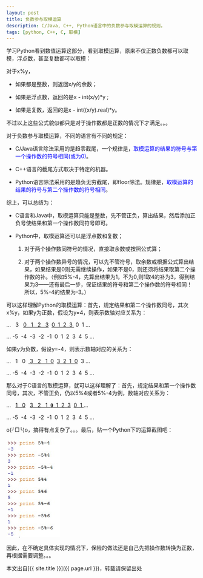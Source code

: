 ```yaml
---
layout: post
title: 负数参与取模运算
description: C/Java, C++, Python语言中的负数参与取模运算的规则。
tags: [python, C++, C, 取模]
---
```


学习Python看到数值运算这部分，看到取模运算，原来不仅正数负数都可以取模，浮点数，甚至复数都可以取模：

对于x%y，

* 如果都是整数，则返回x/y的余数；

* 如果是浮点数，返回的是x - int(x/y)*y ;

* 如果是复数，返回的是x - int((x/y).real)*y。

不过以上这些公式貌似都只是对于操作数都是正数的情况下才满足。。。

对于负数参与取模运算，不同的语言有不同的规定：
<!--more-->

+ C/Java语言除法采用的是趋零截尾，一个规律是，<span style="color:blue">取模运算的结果的符号与第一个操作数的符号相同(或为0)</span>。

+ C++语言的截尾方式取决于特定的机器。

+ Python语言除法采用的是趋负无穷截尾，即floor除法。规律是，<span style="color:blue">取模运算的结果的符号与第二个操作数的符号相同</span>。

综上，可以总结为：

* C语言和Java中，取模运算只能是整数，先不管正负，算出结果，然后添加正负号使结果和第一个操作数同符号即可。

* Python中，取模运算还可以是浮点数和复数；

    1. 对于两个操作数同符号的情况，直接取余数或按照公式算；
	
    2. 对于两个操作数异号的情况，可以先不管符号，取余数或根据公式算出结果，如果结果是0则无需继续操作，如果不是0，则还须将结果取第二个操作数的补。（例如5%-4，先算出结果为1，不为0,则1取4的补为3，得到结果为3——还有最后一步，保证结果的符号和第二个操作数的符号相同！所以，5%-4的结果为-3。）

可以这样理解Python的取模运算：首先，规定结果和第二个操作数同号，其次x%y，如果y为正数，假设为y=4，则表示数轴对应关系为：

<p>... &nbsp; 3 &nbsp; <span style="text-decoration: underline;">0 &nbsp; 1 &nbsp; 2 &nbsp; 3</span> &nbsp;<span style="text-decoration: underline;">0 &nbsp;1 &nbsp;2 &nbsp;3 </span>&nbsp;0 &nbsp;1 ...</p>
<p>... -5 &nbsp;-4 &nbsp;-3 &nbsp;-2 &nbsp;-1 &nbsp;0 &nbsp;1 &nbsp;2 &nbsp;3 &nbsp;4 &nbsp;5 ...</p>

如果y为负数，假设y=-4，则表示数轴对应的关系为：

<p>... &nbsp; 1 &nbsp; 0 &nbsp;<span style="text-decoration: underline;"> 3 &nbsp; 2 &nbsp; 1 &nbsp;0</span> &nbsp;<span style="text-decoration: underline;">3 &nbsp;2 &nbsp;1 &nbsp;0</span> &nbsp;3 ...</p>
<p>... -5 &nbsp;-4 &nbsp;-3 &nbsp;-2 &nbsp;-1 &nbsp;0 &nbsp;1 &nbsp;2 &nbsp;3 &nbsp;4 &nbsp;5 ...</p>

那么对于C语言的取模运算，就可以这样理解了：首先，规定结果和第一个操作数同号，其次，不管正负，仍以5%4或者5%-4为例，数轴对应关系为：

<p>... &nbsp; <span style="text-decoration: underline;">1 &nbsp; 0</span> &nbsp; <span style="text-decoration: underline;">3 &nbsp; 2 &nbsp; 1 &nbsp;<strong><span style="font-family: mceinline;">0</span></strong> &nbsp;1 &nbsp;2 &nbsp;3</span> &nbsp;<span style="text-decoration: underline;">0 &nbsp;1 </span>...</p>
<p>... -5 &nbsp;-4 &nbsp;-3 &nbsp;-2 &nbsp;-1 &nbsp;0 &nbsp;1 &nbsp;2 &nbsp;3 &nbsp;4 &nbsp;5 ...</p>

o(╯□╰)o，搞得有点复杂了。。。最后，贴一个Python下的运算截图吧：

![Python取模运算截图](/img/post/modulo.jpg)

因此，在不确定具体实现的情况下，保险的做法还是自己先把操作数转换为正数，再根据需要调整。。。

本文出自[{{ site.title }}]({{ page.url }})，转载请保留出处